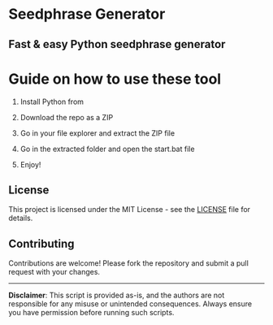 # Seedphrase Generator      
      
## Fast & easy Python seedphrase generator       
            
# Guide on how to use these tool       
           
1. Install Python from        
   
2. Download the repo as a ZIP      
  
3. Go in your file explorer and extract the ZIP file    
        
4. Go in the extracted folder and open the start.bat file     
     
5. Enjoy!       
         
## License          
    
This project is licensed under the MIT License - see the [LICENSE](LICENSE) file for details.            
   
## Contributing    
       
Contributions are welcome! Please fork the repository and submit a pull request with your changes.          
       
---     
     
**Disclaimer**: This script is provided as-is, and the authors are not responsible for any misuse or unintended consequences. Always ensure you have permission before running such scripts.        